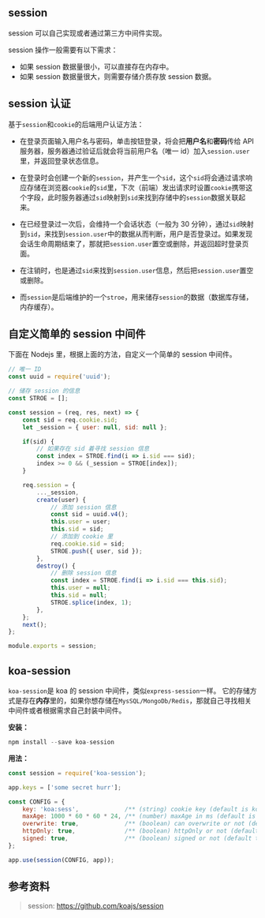 
## session
session 可以自己实现或者通过第三方中间件实现。

session 操作一般需要有以下需求：
- 如果 session 数据量很小，可以直接存在内存中。
- 如果 session 数据量很大，则需要存储介质存放 session 数据。

## session 认证
基于`session`和`cookie`的后端用户认证方法：

- 在登录页面输入用户名与密码，单击按钮登录，将会把**用户名**和**密码**传给 API 服务器，服务器通过验证后就会将当前用户名（唯一 id）加入`session.user`里，并返回登录状态信息。

- 在登录时会创建一个新的`session`，并产生一个`sid`，这个`sid`将会通过请求响应存储在浏览器`cookie`的`sid`里，下次（前端）发出请求时设置`cookie`携带这个字段，此时服务器通过`sid`映射到`sid`来找到存储中的`session`数据关联起来。

- 在已经登录过一次后，会维持一个会话状态（一般为 30 分钟），通过`sid`映射到`sid`，来找到`session.user`中的数据从而判断，用户是否登录过。如果发现会话生命周期结束了，那就把`session.user`置空或删除，并返回超时登录页面。

- 在注销时，也是通过`sid`来找到`session.user`信息，然后把`session.user`置空或删除。

- 而`session`是后端维护的一个`stroe`，用来储存`session`的数据（数据库存储，内存缓存）。

## 自定义简单的 session 中间件
下面在 Nodejs 里，根据上面的方法，自定义一个简单的 session 中间件。

```js
// 唯一 ID
const uuid = require('uuid');

// 储存 session 的信息
const STROE = [];

const session = (req, res, next) => {
    const sid = req.cookie.sid;
    let _session = { user: null, sid: null };

    if(sid) {
        // 如果存在 sid 着寻找 session 信息
        const index = STROE.find(i => i.sid === sid);
        index >= 0 && (_session = STROE[index]);
    }

    req.session = {
        ..._session,
        create(user) {
            // 添加 session 信息
            const sid = uuid.v4();
            this.user = user;
            this.sid = sid;
            // 添加到 cookie 里
            req.cookie.sid = sid;
            STROE.push({ user, sid });
        },
        destroy() {
            // 删除 session 信息
            const index = STROE.find(i => i.sid === this.sid);
            this.user = null;
            this.sid = null;
            STROE.splice(index, 1);
        },
    };
    next();
};

module.exports = session;
```

## koa-session
`koa-session`是 koa 的 session 中间件，类似`express-session`一样。
它的存储方式是存在**内存**里的，如果你想存储在`MysSQL/MongoDb/Redis`，那就自己寻找相关中间件或者根据需求自己封装中间件。

**安装：**

```js
npm install --save koa-session
```

**用法：**

```js
const session = require('koa-session');

app.keys = ['some secret hurr'];

const CONFIG = {
    key: 'koa:sess',             /** (string) cookie key (default is koa:sess) */
    maxAge: 1000 * 60 * 60 * 24, /** (number) maxAge in ms (default is 1 days) */
    overwrite: true,             /** (boolean) can overwrite or not (default true) */
    httpOnly: true,              /** (boolean) httpOnly or not (default true) */
    signed: true,                /** (boolean) signed or not (default true) */
};

app.use(session(CONFIG, app));
```

## 参考资料
> session:  https://github.com/koajs/session